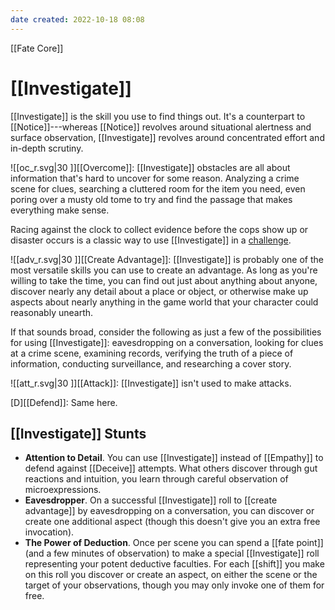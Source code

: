 ```yaml
---
date created: 2022-10-18 08:08
---
```


[[Fate Core]]

# [[Investigate]]

[[Investigate]] is the skill you use to find things out. It's a counterpart to [[Notice]]---whereas [[Notice]] revolves around situational alertness and surface observation, [[Investigate]] revolves around concentrated effort and in-depth scrutiny.

![[oc_r.svg|30 ]][[Overcome]]: [[Investigate]] obstacles are all about information that's hard to uncover for some reason. Analyzing a crime scene for clues, searching a cluttered room for the item you need, even poring over a musty old tome to try and find the passage that makes everything make sense.

Racing against the clock to collect evidence before the cops show up or disaster occurs is a classic way to use [[Investigate]] in a [challenge](../challenges/index.html).

![[adv_r.svg|30 ]][[Create Advantage]]: [[Investigate]] is probably one of the most versatile skills you can use to create an advantage. As long as you're willing to take the time, you can find out just about anything about anyone, discover nearly any detail about a place or object, or otherwise make up aspects about nearly anything in the game world that your character could reasonably unearth.

If that sounds broad, consider the following as just a few of the possibilities for using [[Investigate]]: eavesdropping on a conversation, looking for clues at a crime scene, examining records, verifying the truth of a piece of information, conducting surveillance, and researching a cover story.

![[att_r.svg|30 ]][[Attack]]: [[Investigate]] isn't used to make attacks.

[D][[Defend]]: Same here.

## [[Investigate]] Stunts

- **Attention to Detail**. You can use [[Investigate]] instead of [[Empathy]] to defend against [[Deceive]] attempts. What others discover through gut   reactions and intuition, you learn through careful observation of   microexpressions.
- **Eavesdropper**. On a successful [[Investigate]] roll to [[create advantage]] by eavesdropping on a conversation, you can discover or create one additional aspect (though this doesn't give you an extra free invocation).
- **The Power of Deduction**. Once per scene you can spend a [[fate point]] (and a few minutes of observation) to make a special [[Investigate]] roll representing your potent deductive faculties. For each [[shift]] you make on this roll you discover or create an aspect, on either the scene or the target of your observations, though you may only invoke one of them for free.
